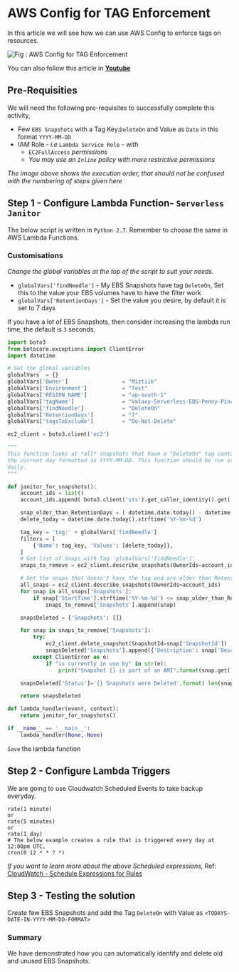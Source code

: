 # AWS Config for TAG Enforcement
In this article we will see how we can use AWS Config to enforce tags on resources.

![Fig : AWS Config for TAG Enforcement]()

You can also follow this article in **[Youtube](https://youtu.be/)**

## Pre-Requisities
We will need the following pre-requisites to successfully complete this activity,
- Few `EBS Snapshots` with a Tag Key:`DeleteOn` and Value as `Date` in this format `YYYY-MM-DD`
- IAM Role - _i.e_ `Lambda Service Role` - _with_
  - `EC2FullAccess` _permissions_
  - _You may use an `Inline` policy with more restrictive permissions_

_The image above shows the execution order, that should not be confused with the numbering of steps given here_


## Step 1 - Configure Lambda Function- `Serverless Janitor`
The below script is written in `Python 2.7`. Remember to choose the same in AWS Lambda Functions.
### Customisations
_Change the global variables at the top of the script to suit your needs._
- `globalVars['findNeedle']` - My EBS Snapshots have tag `DeleteOn`, Set this to the value your EBS volumes have to have the filter work
- `globalVars['RetentionDays']` - Set the value you desire, by default it is set to 7 days

If you have a lot of EBS Snapshots, then consider increasing the lambda run time, the default is `3` seconds.

```py
import boto3
from botocore.exceptions import ClientError
import datetime

# Set the global variables
globalVars  = {}
globalVars['Owner']                 = "Miztiik"
globalVars['Environment']           = "Test"
globalVars['REGION_NAME']           = "ap-south-1"
globalVars['tagName']               = "Valaxy-Serverless-EBS-Penny-Pincher"
globalVars['findNeedle']            = "DeleteOn"
globalVars['RetentionDays']         = "7"
globalVars['tagsToExclude']         = "Do-Not-Delete"

ec2_client = boto3.client('ec2')

"""
This function looks at *all* snapshots that have a "DeleteOn" tag containing
the current day formatted as YYYY-MM-DD. This function should be run at least
daily.
"""

def janitor_for_snapshots():
    account_ids = list()
    account_ids.append( boto3.client('sts').get_caller_identity().get('Account') )

    snap_older_than_RetentionDays = ( datetime.date.today() - datetime.timedelta(days= int(globalVars['RetentionDays'])) ).strftime('%Y-%m-%d')
    delete_today = datetime.date.today().strftime('%Y-%m-%d')

    tag_key = 'tag:' + globalVars['findNeedle']
    filters = [
        {'Name': tag_key, 'Values': [delete_today]},
    ]
    # Get list of Snaps with Tag 'globalVars['findNeedle']'
    snaps_to_remove = ec2_client.describe_snapshots(OwnerIds=account_ids,Filters=filters)

    # Get the snaps that doesn't have the tag and are older than Retention days
    all_snaps = ec2_client.describe_snapshots(OwnerIds=account_ids)
    for snap in all_snaps['Snapshots']:
        if snap['StartTime'].strftime('%Y-%m-%d') <= snap_older_than_RetentionDays:
            snaps_to_remove['Snapshots'].append(snap)

    snapsDeleted = {'Snapshots': []}

    for snap in snaps_to_remove['Snapshots']:
        try:
            ec2_client.delete_snapshot(SnapshotId=snap['SnapshotId'])
            snapsDeleted['Snapshots'].append({'Description': snap['Description'], 'SnapshotId': snap['SnapshotId'], 'OwnerId': snap['OwnerId']})
        except ClientError as e:
            if "is currently in use by" in str(e):
                print("Snapshot {} is part of an AMI".format(snap.get('SnapshotId')))

    snapsDeleted['Status']='{} Snapshots were Deleted'.format( len(snaps_to_remove['Snapshots']))

    return snapsDeleted

def lambda_handler(event, context):
    return janitor_for_snapshots()

if __name__ == '__main__':
    lambda_handler(None, None)

```

`Save` the lambda function

## Step 2 - Configure Lambda Triggers
We are going to use Cloudwatch Scheduled Events to take backup everyday.
```
rate(1 minute)
or
rate(5 minutes)
or
rate(1 day)
# The below example creates a rule that is triggered every day at 12:00pm UTC.
cron(0 12 * * ? *)
```
_If you want to learn more about the above Scheduled expressions,_ Ref: [CloudWatch - Schedule Expressions for Rules](http://docs.aws.amazon.com/AmazonCloudWatch/latest/events/ScheduledEvents.html#RateExpressions)

## Step 3 - Testing the solution
Create few EBS Snapshots and add the Tag `DeleteOn` with Value as `<TODAYS-DATE-IN-YYYY-MM-DD-FORMAT>`

### Summary
We have demonstrated how you can automatically identify and delete old and unused EBS Snapshots.
